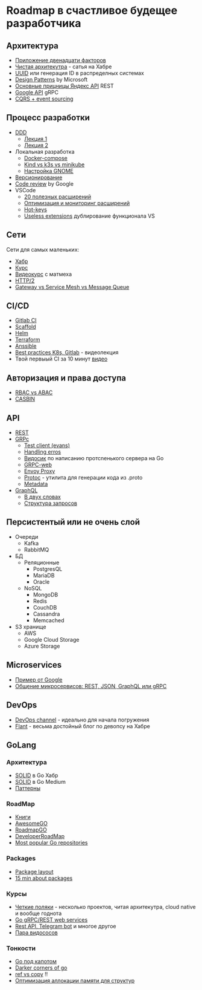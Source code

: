 # Roadmap в счастливое будещее разработчика

## Архитектура
- [Приложение двенадцати факторов](https://12factor.net/ru/) 
- [Чистая архитекутра](https://habr.com/ru/post/269589/) - сатья на Хабре
- [UUID](https://ru.wikipedia.org/wiki/UUID) или генерация ID в распределных системах
- [Design Patterns](https://docs.microsoft.com/en-us/azure/architecture/patterns/) by Microsoft
- [Основные прицницы Яндекс API](https://cloud.yandex.ru/docs/api-design-guide/concepts/general) REST
- [Google API](https://cloud.google.com/apis/design) gRPC
- [CQRS + event sourcing](https://habr.com/ru/post/146429/)
## Процесс разработки
- [DDD](https://en.wikipedia.org/wiki/Domain-driven_design)
  - [Лекция 1](https://www.youtube.com/watch?v=CR9mLGN9jh0&ab_channel=DotNext)
  - [Лекция 2](https://www.youtube.com/watch?v=Z6ESG0rnpkI&ab_channel=DotNext)
- Локальная разработка
  - [Docker-compose](https://docs.docker.com/compose/)
  - [Kind vs k3s vs minikube](https://brennerm.github.io/posts/minikube-vs-kind-vs-k3s.html)
  - [Настройка GNOME](https://itsfoss.com/gnome-shell-extensions/)
- [Версионирование](https://semver.org/lang/ru/)
- [Code review](https://m.habr.com/ru/post/473308/) by Google
- VSCode
  - [20 полезных расширений](https://techrocks.ru/2019/02/17/20-vs-code-extensions/)
  - [Оптимизация и мониторинг расширений](https://techrocks.ru/2020/10/30/vs-code-performance-optimization/)
  - [Hot-keys](https://techrocks.ru/2020/05/05/10-interesting-vs-code-shortcuts/)
  - [Useless extensions](https://techrocks.ru/2020/08/06/vs-code-extensions-vs-settings/) дублирование функционала VS


## Сети
Сети для самых маленьких:
- [Хабр](https://habr.com/ru/post/447080/)
- [Курс](https://linkmeup.gitbook.io/sdsm/)
- [Видеокурс](https://youtu.be/Tt8BTkxz_Vc ) c матмеха
- [HTTP/2](https://habr.com/ru/company/selectel/blog/278167/)
- [Gateway vs Service Mesh vs Message Queue](https://arcentry.com/blog/api-gateway-vs-service-mesh-vs-message-queue/)

## CI/CD
- [Gitlab CI](https://docs.gitlab.com/ee/ci/)
- [Scaffold](https://habr.com/ru/company/flant/blog/474692/)
- [Helm](https://habr.com/ru/post/490302/)
- [Terraform](https://www.youtube.com/watch?v=l5k1ai_GBDE)
- [Anssible](https://www.youtube.com/watch?v=1id6ERvfozo&ab_channel=TechWorldwithNana)
- [Best practices K8s, Gitlab](https://www.youtube.com/watch?v=U7Zo_e28aQA&t=1122s&ab_channel=HighLoadChannel) - видеолекция
- Твой первыый CI за 10 минут [видео](https://www.youtube.com/watch?v=M2LBzspJxys&ab_channel=%D0%A5%D0%BE%D1%80%D0%BE%D1%88%D0%B8%D0%B9%D0%BF%D1%80%D0%BE%D0%B3%D1%80%D0%B0%D0%BC%D0%BC%D0%B8%D1%81%D1%82)

## Авторизация и права доступа

- [RBAC vs ABAC](https://habr.com/ru/company/custis/blog/248649/)
- [CASBIN](https://habr.com/ru/post/539778/)

## API

- [REST](https://en.wikipedia.org/wiki/Representational_state_transfer)
- [GRPc](https://grpc.io/)
  - [Test client (evans)](https://github.com/ktr0731/evans#from-github-releases)
  - [Handling erros](https://github.com/avinassh/grpc-errors)
  - [Видосик](https://www.youtube.com/watch?v=z-mHhobE0Pw&t=791s&ab_channel=GopherSchool) по написанию протсnенького сервера на Go
  - [GRPC-web](https://github.com/grpc/grpc-web)
  - [Envoy Proxy](https://github.com/envoyproxy/envoy)
  - [Protoc](https://github.com/protocolbuffers/protobuf) - утилита для генерации кода из .proto
  - [Metadata](https://github.com/grpc/grpc-go/blob/master/Documentation/grpc-metadata.md)
- [GraphQL](https://graphql.org/)
  - [В двух словах](https://habr.com/ru/post/326986/)
  - [Структура запросов](https://www.apollographql.com/blog/graphql/basics/the-anatomy-of-a-graphql-query/)

## Персистентый или не очень слой
- Очереди
  - Kafka
  - RabbitMQ
- БД
  - Реляционные
    - PostgresQL
    - MariaDB
    - Oracle
  - NoSQL
    - MongoDB
    - Redis
    - CouchDB
    - Cassandra
    - Memcached
- S3 хранище
  - AWS
  - Google Cloud Storage
  - Azure Storage

## Microservices

- [Пример от Google](https://github.com/GoogleCloudPlatform/microservices-demo)
- [Общение микросервисов: REST, JSON, GraphQL или gRPC](https://www.youtube.com/watch?v=o7ogFTMJW1A&ab_channel=%D0%92%D0%B8%D0%B4%D0%B5%D0%BE%D1%81%D0%BA%D0%BE%D0%BD%D1%84%D0%B5%D1%80%D0%B5%D0%BD%D1%86%D0%B8%D0%B9IT-People)

## DevOps
- [DevOps channel](https://www.youtube.com/channel/UCdngmbVKX1Tgre699-XLlUA) - идеально для начала погружения
- [Flant](https://habr.com/ru/company/flant/) - весьма достойный блог по девопсу на Хабре

## GoLang
### Архитектура
- [SOLID](https://habr.com/ru/post/348852/) в Go Хабр
- [SOLID](https://habr.com/ru/post/348852/) в Go Medium
- [Паттерны](https://github.com/AlexanderGrom/go-patterns)
### RoadMap
- [Книги](https://github.com/dariubs/GoBooks)
- [AwesomeGO](https://github.com/avelino/awesome-go)
- [RoadmapGO](https://github.com/Alikhll/golang-developer-roadmap)
- [DeveloperRoadMap](https://github.com/kamranahmedse/developer-roadmap)
- [Most popular Go repositories](https://github.com/kaxap/arl/blob/master/README-Go.md)
### Packages
- [Package layout](https://github.com/golang-standards/project-layout)
- [15 min about packages](https://medium.com/rungo/everything-you-need-to-know-about-packages-in-go-b8bac62b74cc)
### Курсы
- [Четкие поляки](https://threedots.tech/) - несколько проектов, читая архитекутра, cloud native и вообще годнота 
- [Go gRPC/REST web services](https://www.youtube.com/channel/UC2V1SxXFUa5YxVJvTsrCgyg)
- [Rest API, Telegram bot](https://www.youtube.com/channel/UCHF0TTrKzOASxt4aFByKpnQ) и многое другое
- [Пара видососов](https://www.youtube.com/channel/UCiAcG4aoU64TyV6zCjrgYkw/videos) 
### Тонкости
- [Go под капотом](https://www.youtube.com/watch?v=rloqQY9CT8I&ab_channel=KolesaGroup)
- [Darker corners of go](https://rytisbiel.com/2021/03/06/darker-corners-of-go/)
- [ref vs copy](https://medium.com/a-journey-with-go/go-should-i-use-a-pointer-instead-of-a-copy-of-my-struct-44b43b104963) !!
- [Оптимизация аллокации памяти для структур](https://medium.com/techverito/golang-struct-size-and-memory-optimisation-b46b124f008d)